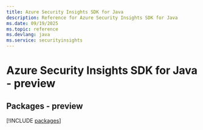```yaml
---
title: Azure Security Insights SDK for Java
description: Reference for Azure Security Insights SDK for Java
ms.date: 09/19/2025
ms.topic: reference
ms.devlang: java
ms.service: securityinsights
---
```

# Azure Security Insights SDK for Java - preview
## Packages - preview
[!INCLUDE [packages](security-insights-index.md)]